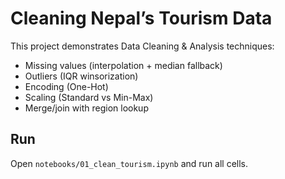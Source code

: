 # Cleaning Nepal’s Tourism Data 
This project demonstrates Data Cleaning & Analysis techniques:
- Missing values (interpolation + median fallback)
- Outliers (IQR winsorization)
- Encoding (One-Hot)
- Scaling (Standard vs Min-Max)
- Merge/join with region lookup

## Run
Open `notebooks/01_clean_tourism.ipynb` and run all cells.

